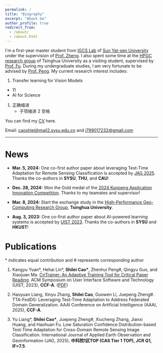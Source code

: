 ```yaml
---
permalink: /
title: "Biography"
excerpt: "About me"
author_profile: true
redirect_from: 
  - /about/
  - /about.html
---
```


I'm a first-year master student from [IGCS Lab](https://rssysu.github.io/) of [Sun Yat-sen University](https://www.sysu.edu.cn/) under the supervision of [Prof. Zheng](https://rssysu.github.io/assets/resume/zjp.html). I also spent some time at the [HPGC research group](http://www.thuhpgc.net/mediawiki/index.php/Main_Page) of Tsinghua University  as a visiting student, supervised by [Prof. Fu](https://www.thuhpgc.net/mediawiki/index.php/Haohuan_Fu). During my undergraduate studies, I am very fortunate to be advised by [Prof. Peng](http://zhenhuipeng.com/). My current research interest includes:
1. Transfer learning for Vision Models
- 11
- AI for Science
1. 正确缩进
   - 子项缩进 2 空格
 
You can find my [CV](../assets/ShileiCao_CV.pdf) here.

Email: [caoshlei@mail2.sysu.edu.cn](mailto:caoshlei@mail2.sysu.edu.cn) and [j799017232@gmail.com](mailto:j799017232@gmail.com)

---

News
===

- **Mar. 5, 2024:** One co-first author paper about leveraging Test-Time Adaptation for Remote Sensing Classification is accepted by [JAG 2025](https://www.sciencedirect.com/journal/international-journal-of-applied-earth-observation-and-geoinformation). Thanks the co-authors in **SYSU**, **THU**, and **CAU**!

- **Dec. 28, 2024:** Won the Gold medal of the [2024 Kunpeng Application Innovation Competition](https://www.hikunpeng.com/zh/developer/contests/kunpeng-competition2024?tab=7). Thanks to my teamates and supervisor!

- **Mar. 8, 2024:** Start the exchange study in the [High-Performance Geo-Computing Research Group](http://www.thuhpgc.net/mediawiki/index.php/Main_Page), **Tsinghua University**.

- **Aug. 3, 2023:** One co-first author paper about AI-powered learning systems is accepted by [UIST 2023](https://uist.acm.org/2023/). Thanks the co-authors in **SYSU** and **HKUST**!

Publications
===

\* indicates equal contribution and # represents corresponding author 

1. Kangyu Yuan\*, Hehai Lin\*, **Shilei Cao\***, Zhenhui Peng#, Qingyu Guo, and Xiaojuan Ma. [CriTrainer: An Adaptive Training Tool for Critical Paper Reading](https://doi.org/10.1145/3586183.3606816). 
ACM Symposium on User Interface Software and Technology (UIST, 2023), **CCF-A**. ([PDF](../assets/uist2023.pdf))

2. Haoyuan Liang, Xinyu Zhang, **Shilei Cao**, Guowen Li, Juepeng Zheng#.
TTA-FedDG: Leveraging Test-Time Adaptation to Address Federated Domain Generalization. 
AAAI Conference on Artificial Intelligence
(AAAI, 2025), **CCF-A**.

3. Yu Liang\*, **Shilei Cao\***, Juepeng Zheng#, Xiucheng Zhang, Jianxi Huang, and Haohuan Fu. 
Low Saturation Confidence Distribution-based Test-Time Adaptation for Cross-Domain Remote Sensing Image Classification. 
International Journal of Applied Earth Observation and Geoinformation
(JAG, 2025), **中科院1区TOP (CAS Tier 1 TOP), JCR Q1, IF=7.5**.



